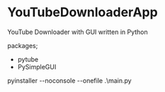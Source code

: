 ﻿# YouTubeDownloaderApp

YouTube Downloader with GUI written in Python

packages;
- pytube
- PySimpleGUI

pyinstaller --noconsole --onefile .\main.py
